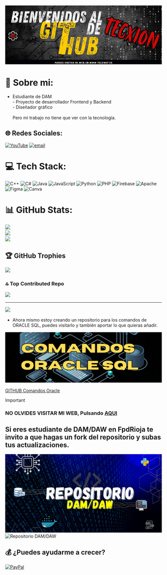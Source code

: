 ![](./Media/githubhomme.png)


# 💫 Sobre mi:
- Estudiante de DAM<br>- Proyecto de desarrollador Frontend y Backend<br>- Diseñador gráfico<br><br>Pero mi trabajo no tiene que ver con la tecnología.


## 🌐 Redes Sociales:
[![YouTube](https://img.shields.io/badge/YouTube-%23FF0000.svg?logo=YouTube&logoColor=white)](https://youtube.com/@tx-dron-avistadedron) [![email](https://img.shields.io/badge/Email-D14836?logo=gmail&logoColor=white)](mailto:tecxart@gmail.com) 

# 💻 Tech Stack:
![C++](https://img.shields.io/badge/c++-%2300599C.svg?style=for-the-badge&logo=c%2B%2B&logoColor=white) ![C#](https://img.shields.io/badge/c%23-%23239120.svg?style=for-the-badge&logo=csharp&logoColor=white) ![Java](https://img.shields.io/badge/java-%23ED8B00.svg?style=for-the-badge&logo=openjdk&logoColor=white) ![JavaScript](https://img.shields.io/badge/javascript-%23323330.svg?style=for-the-badge&logo=javascript&logoColor=%23F7DF1E) ![Python](https://img.shields.io/badge/python-3670A0?style=for-the-badge&logo=python&logoColor=ffdd54) ![PHP](https://img.shields.io/badge/php-%23777BB4.svg?style=for-the-badge&logo=php&logoColor=white) ![Firebase](https://img.shields.io/badge/firebase-%23039BE5.svg?style=for-the-badge&logo=firebase) ![Apache](https://img.shields.io/badge/apache-%23D42029.svg?style=for-the-badge&logo=apache&logoColor=white) ![Figma](https://img.shields.io/badge/figma-%23F24E1E.svg?style=for-the-badge&logo=figma&logoColor=white) ![Canva](https://img.shields.io/badge/Canva-%2300C4CC.svg?style=for-the-badge&logo=Canva&logoColor=white)
# 📊 GitHub Stats:
![](https://github-readme-stats.vercel.app/api?username=tecxion&theme=onedark&hide_border=false&include_all_commits=true&count_private=true)<br/>
![](https://nirzak-streak-stats.vercel.app/?user=tecxion&theme=onedark&hide_border=false)<br/>
![](https://github-readme-stats.vercel.app/api/top-langs/?username=tecxion&theme=onedark&hide_border=false&include_all_commits=true&count_private=true&layout=compact)

## 🏆 GitHub Trophies
![](https://github-profile-trophy.vercel.app/?username=tecxion&theme=dracula&no-frame=true&no-bg=true&margin-w=4)

### 🔝 Top Contributed Repo
![](https://github-contributor-stats.vercel.app/api?username=tecxion&limit=5&theme=dark&combine_all_yearly_contributions=true)

---
[![](https://visitcount.itsvg.in/api?id=tecxion&icon=0&color=4)](https://visitcount.itsvg.in)


- Ahora mismo estoy creando un repositorio para los comandos de ORACLE SQL, puedes visitarlo y también aportar lo que quieras añadir.

   
![imagen bd](Media/COMANDOS.gif) <br>


[GITHUB Comandos Oracle](https://github.com/tecxion/Bases-de-datos-Oracle)

>[!IMPORTANT]
> ### NO OLVIDES VISITAR MI WEB, Pulsando [AQUI](https://www.tecxart.es)


## Si eres estudiante de DAM/DAW en FpdRioja te invito a que hagas un fork del repositorio y subas tus actualizaciones.
![imagen damdaw](Media/Repositorio.png)
![Repositorio DAM/DAW](https://github.com/tecxion/DAM_DAW)




## 💰 ¿Puedes ayudarme a crecer?
[![PayPal](https://img.shields.io/badge/PayPal-00457C?style=for-the-badge&logo=paypal&logoColor=white)](https://paypal.me/jfmpkiko) 

